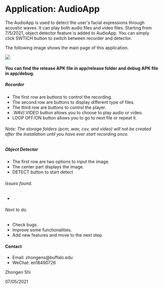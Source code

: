 <h1>Application: AudioApp</h1>

<p>The AudioApp is used to detect the user's facial expressions through acoustic waves. It can play both audio files and video files. Starting from 7/5/2021, object detector feature is added to AudioApp. You can simply click SWTICH button to switch between recorder and detector. </p>
<p>The following image shows the main page of this application.</p>
<img src="https://user-images.githubusercontent.com/54745798/124532570-d0c54700-ddde-11eb-89b7-0c4f8e347f6f.png" />

<h4>You can find the release APK file in app/release folder and debug APK file in app/debug.</h4>
<h5>Recorder</h5>
<ul>
  <li>The first row are buttons to control the recording.</li>
  <li>The second row are buttons to display different type of files.</li>
  <li>The third row are buttons to control the player.</li>
  <li>.WAV/.VIDEO button allows you to choose to play audio or video.</li>
  <li>LOOP OFF/ON button allows you to go to next file or repeat it.</li>
</ul>

<h6>Note: The storage folders (pcm, wav, csv, and video) will not be created after the installation until you have ever start recording once.</h6>

<h5>Object Detector</h5>
<ul>
  <li>The first row are two options to input the image.</li>
  <li>The center part displays the image.</li>
  <li>DETECT button to start detect</li>
</ul>

<h6>Issues found.</h6>
<ul>
  <li></li>
</ul>


<h6>Next to do.</h6>
<ul>
  <li>Check bugs.</li>
  <li>Improve some functionalities.</li>
  <li>Add new features and move to the next step.</li>
</ul>

<h4>Contact</h4>
<ul>
  <li>Email: zhongens@buffalo.edu</li>
  <li>WeChat: en18490726</li>
</ul>

<p>Zhongen Shi</p>
<p>07/05/2021</p>

